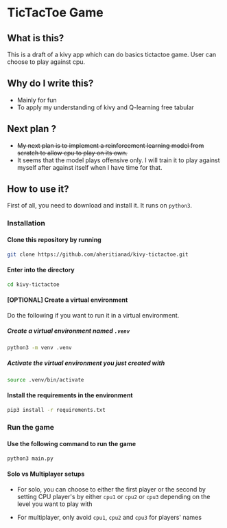 # TicTacToe Game

## What is this?

This is a draft of a kivy app which can do basics tictactoe game. User can choose to play against cpu.

## Why do I write this?

- Mainly for fun
- To apply my understanding of kivy and Q-learning free tabular

## Next plan ?

- ~~My next plan is to implement a reinforcement learning model from scratch to allow cpu to play on its own.~~
- It seems that the model plays offensive only. I will train it to play against myself after against itself when I have time for that.

## How to use it?

First of all, you need to download and install it. It runs on `python3`.

### Installation

#### Clone this repository by running

```bash
git clone https://github.com/aheritianad/kivy-tictactoe.git
```

#### Enter into the directory

```bash
cd kivy-tictactoe
```

#### **[OPTIONAL]** Create a virtual environment

Do the following if you want to run it in a virtual environment.

##### Create a virtual environment named `.venv`

```bash
python3 -m venv .venv
```

##### Activate the virtual environment you just created with

```bash
source .venv/bin/activate
```

#### Install the requirements in the environment

```bash
pip3 install -r requirements.txt
```

### Run the game

#### Use the following command to run the game

```bash
python3 main.py
```

#### Solo vs Multiplayer setups

- For solo, you can choose to either the first player or the second by setting CPU player's by either `cpu1` or `cpu2` or `cpu3` depending on the level you want to play with

- For multiplayer, only avoid  `cpu1`, `cpu2` and `cpu3` for players' names
